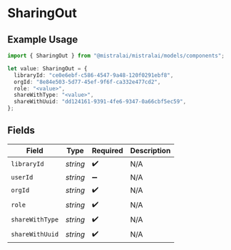 # SharingOut

## Example Usage

```typescript
import { SharingOut } from "@mistralai/mistralai/models/components";

let value: SharingOut = {
  libraryId: "ce0e6ebf-c586-4547-9a48-120f0291ebf8",
  orgId: "8e84e503-5d77-45ef-9f6f-ca332e477cd2",
  role: "<value>",
  shareWithType: "<value>",
  shareWithUuid: "dd124161-9391-4fe6-9347-0a66cbf5ec59",
};
```

## Fields

| Field              | Type               | Required           | Description        |
| ------------------ | ------------------ | ------------------ | ------------------ |
| `libraryId`        | *string*           | :heavy_check_mark: | N/A                |
| `userId`           | *string*           | :heavy_minus_sign: | N/A                |
| `orgId`            | *string*           | :heavy_check_mark: | N/A                |
| `role`             | *string*           | :heavy_check_mark: | N/A                |
| `shareWithType`    | *string*           | :heavy_check_mark: | N/A                |
| `shareWithUuid`    | *string*           | :heavy_check_mark: | N/A                |